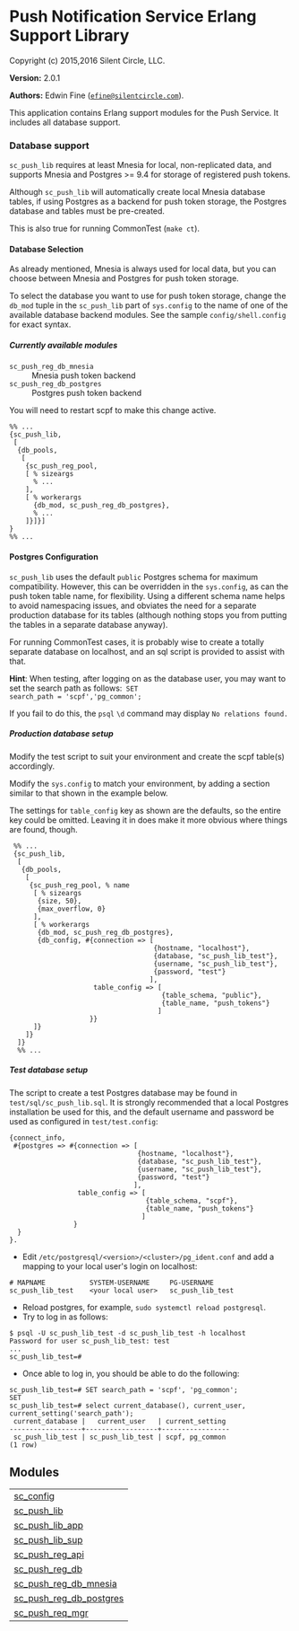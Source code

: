 

# Push Notification Service Erlang Support Library #

Copyright (c) 2015,2016 Silent Circle, LLC.

__Version:__ 2.0.1

__Authors:__ Edwin Fine ([`efine@silentcircle.com`](mailto:efine@silentcircle.com)).

This application contains Erlang support modules for the Push Service.
It includes all database support.


### <a name="Database_support">Database support</a> ###

`sc_push_lib` requires at least Mnesia for local, non-replicated
data, and supports Mnesia and Postgres >= 9.4 for storage of
registered push tokens.

Although `sc_push_lib` will automatically create local Mnesia
database tables, if using Postgres as a backend for push token
storage, the Postgres database and tables must be pre-created.

This is also true for running CommonTest (`make ct`).


#### <a name="Database_Selection">Database Selection</a> ####

As already mentioned, Mnesia is always used for local data, but you
can choose between Mnesia and Postgres for push token storage.

To select the database you want to use for push token storage,
change the `db_mod` tuple in the `sc_push_lib` part of `sys.config`
to the name of one of the available database backend modules. See
the sample `config/shell.config` for exact syntax.

<h5><a name="Currently_available_modules">Currently available modules</a></h5>



<dt><code>sc_push_reg_db_mnesia</code></dt>



<dd>Mnesia push token backend</dd>




<dt><code>sc_push_reg_db_postgres</code></dt>



<dd>Postgres push token backend</dd>



You will need to restart scpf to make this change active.

```
%% ...
{sc_push_lib,
 [
  {db_pools,
   [
    {sc_push_reg_pool,
    [ % sizeargs
      % ...
    ],
    [ % workerargs
      {db_mod, sc_push_reg_db_postgres},
      % ...
    ]}]}]
}
%% ...
```


#### <a name="Postgres_Configuration">Postgres Configuration</a> ####

`sc_push_lib` uses the default `public` Postgres schema for maximum
compatibility.  However, this can be overridden in the `sys.config`,
as can the push token table name, for flexibility. Using a different
schema name helps to avoid namespacing issues, and obviates the need
for a separate production database for its tables (although nothing
stops you from putting the tables in a separate database anyway).

For running CommonTest cases, it is probably wise to create a
totally separate database on localhost, and an sql script is
provided to assist with that.

**Hint**: When testing, after logging on as the database user, you
may want to set the search path as follows:<code>
SET search_path = &#39;scpf&#39;,&#39;pg_common&#39;;
</code>

If you fail to do this, the `psql` `\d` command may display
`No relations found.`

<h5><a name="Production_database_setup">Production database setup</a></h5>

Modify the test script to suit your environment and create the
scpf table(s) accordingly.

Modify the `sys.config` to match your environment, by adding
a section similar to that shown in the example below.

The settings for `table_config` key as shown are the defaults, so
the entire key could be omitted. Leaving it in does make it more
obvious where things are found, though.

```
 %% ...
 {sc_push_lib,
  [
   {db_pools,
    [
     {sc_push_reg_pool, % name
      [ % sizeargs
       {size, 50},
       {max_overflow, 0}
      ],
      [ % workerargs
       {db_mod, sc_push_reg_db_postgres},
       {db_config, #{connection => [
                                    {hostname, "localhost"},
                                    {database, "sc_push_lib_test"},
                                    {username, "sc_push_lib_test"},
                                    {password, "test"}
                                   ],
                     table_config => [
                                      {table_schema, "public"},
                                      {table_name, "push_tokens"}
                                     ]
                    }}
      ]}
    ]}
  ]}
  %% ...
```

<h5><a name="Test_database_setup">Test database setup</a></h5>

The script to create a test Postgres database may be found in
`test/sql/sc_push_lib.sql`. It is strongly recommended that
a local Postgres installation be used for this, and the default
username and password be used as configured in `test/test.config`:

```
{connect_info,
 #{postgres => #{connection => [
                                {hostname, "localhost"},
                                {database, "sc_push_lib_test"},
                                {username, "sc_push_lib_test"},
                                {password, "test"}
                               ],
                 table_config => [
                                  {table_schema, "scpf"},
                                  {table_name, "push_tokens"}
                                 ]
                }
  }
}.
```

* Edit `/etc/postgresql/<version>/<cluster>/pg_ident.conf` and add
a mapping to your local user's login on localhost:

```
# MAPNAME           SYSTEM-USERNAME     PG-USERNAME
sc_push_lib_test    <your local user>   sc_push_lib_test
```

* Reload postgres, for example, `sudo systemctl reload
postgresql`.
* Try to log in as follows:

```
$ psql -U sc_push_lib_test -d sc_push_lib_test -h localhost
Password for user sc_push_lib_test: test
...
sc_push_lib_test=#
```


* Once able to log in, you should be able to do the following:

```
sc_push_lib_test=# SET search_path = 'scpf', 'pg_common';
SET
sc_push_lib_test=# select current_database(), current_user, current_setting('search_path');
 current_database |   current_user   | current_setting
------------------+------------------+-----------------
 sc_push_lib_test | sc_push_lib_test | scpf, pg_common
(1 row)
```





## Modules ##


<table width="100%" border="0" summary="list of modules">
<tr><td><a href="http://github.com/SilentCircle/sc_push_lib/blob/master/doc/sc_config.md" class="module">sc_config</a></td></tr>
<tr><td><a href="http://github.com/SilentCircle/sc_push_lib/blob/master/doc/sc_push_lib.md" class="module">sc_push_lib</a></td></tr>
<tr><td><a href="http://github.com/SilentCircle/sc_push_lib/blob/master/doc/sc_push_lib_app.md" class="module">sc_push_lib_app</a></td></tr>
<tr><td><a href="http://github.com/SilentCircle/sc_push_lib/blob/master/doc/sc_push_lib_sup.md" class="module">sc_push_lib_sup</a></td></tr>
<tr><td><a href="http://github.com/SilentCircle/sc_push_lib/blob/master/doc/sc_push_reg_api.md" class="module">sc_push_reg_api</a></td></tr>
<tr><td><a href="http://github.com/SilentCircle/sc_push_lib/blob/master/doc/sc_push_reg_db.md" class="module">sc_push_reg_db</a></td></tr>
<tr><td><a href="http://github.com/SilentCircle/sc_push_lib/blob/master/doc/sc_push_reg_db_mnesia.md" class="module">sc_push_reg_db_mnesia</a></td></tr>
<tr><td><a href="http://github.com/SilentCircle/sc_push_lib/blob/master/doc/sc_push_reg_db_postgres.md" class="module">sc_push_reg_db_postgres</a></td></tr>
<tr><td><a href="http://github.com/SilentCircle/sc_push_lib/blob/master/doc/sc_push_req_mgr.md" class="module">sc_push_req_mgr</a></td></tr></table>

